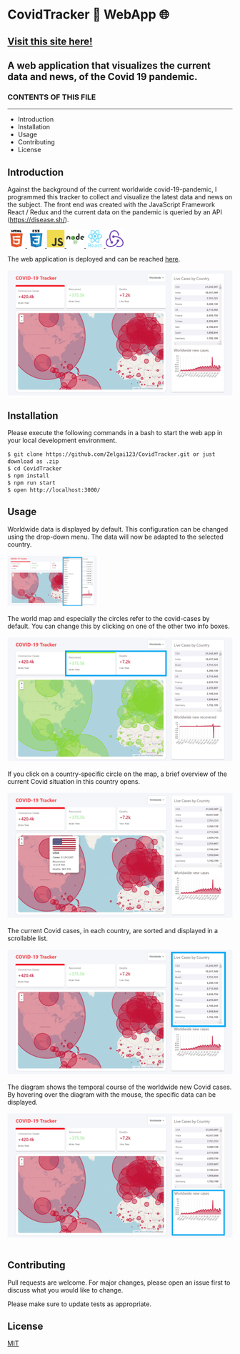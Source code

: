 # CovidTracker 🦠 WebApp 🌐
## <a href="https://zelgaitracker.com/" target="_blank">Visit this site here!</a>
## A web application that visualizes the current data and news, of the Covid 19 pandemic.

### CONTENTS OF THIS FILE
---------------------

 * Introduction
 * Installation
 * Usage
 * Contributing
 * License


## Introduction
Against the background of the current worldwide covid-19-pandemic, I programmed this tracker to collect and visualize the latest data and news on the subject. The front end was created with the JavaScript Framework React / Redux and the current data on the pandemic is queried by an API (https://disease.sh/). 

<a href="https://www.w3.org/html/" target="_blank"> <img src="https://raw.githubusercontent.com/devicons/devicon/master/icons/html5/html5-original-wordmark.svg" alt="html5" width="40" height="40"/> </a> 
<a href="https://www.w3schools.com/css/" target="_blank"> <img src="https://raw.githubusercontent.com/devicons/devicon/master/icons/css3/css3-original-wordmark.svg" alt="css3" width="40" height="40"/> </a>
<a href="https://developer.mozilla.org/en-US/docs/Web/JavaScript" target="_blank"> <img src="https://raw.githubusercontent.com/devicons/devicon/master/icons/javascript/javascript-original.svg" alt="javascript" width="40" height="40"/> </a>
<a href="https://nodejs.org" target="_blank"> <img src="https://raw.githubusercontent.com/devicons/devicon/master/icons/nodejs/nodejs-original-wordmark.svg" alt="nodejs" width="40" height="40"/> </a>
<a href="https://reactjs.org/" target="_blank"> <img src="https://raw.githubusercontent.com/devicons/devicon/master/icons/react/react-original-wordmark.svg" alt="react" width="40" height="40"/> </a>
<a href="https://redux.js.org" target="_blank"> <img src="https://raw.githubusercontent.com/devicons/devicon/master/icons/redux/redux-original.svg" alt="redux" width="40" height="40"/> </a>
<br>

The web application is deployed and can be reached <a href="https://zelgaitracker.com/" target="_blank"> here</a>.
<br>
<br>
<img src="https://github.com/Zelgai123/CovidTracker/blob/main/src/images/preview.PNG"
     alt="Covid Tracker Preview" style="border-radius: 5px;"/>

## Installation
Please execute the following commands in a bash to start the web app in your local development environment.

```
$ git clone https://github.com/Zelgai123/CovidTracker.git or just download as .zip
$ cd CovidTracker
$ npm install
$ npm run start
$ open http://localhost:3000/ 
```


## Usage
Worldwide data is displayed by default. This configuration can be changed using the drop-down menu. The data will now be adapted to the selected country.
<br>
<br>
<img src="https://github.com/Zelgai123/CovidTracker/blob/main/src/images/dropdown.png"
     alt="Covid Tracker Preview" style="width: 200px; height: auto;"/>
<br>
<br>
The world map and especially the circles refer to the covid-cases by default. You can change this by clicking on one of the other two info boxes.
<br>
<br>
<img src="https://github.com/Zelgai123/CovidTracker/blob/main/src/images/infoboxes.png"
     alt="Covid Tracker Preview" style="border-radius: 5px;"/>
<br>
<br>
If you click on a country-specific circle on the map, a brief overview of the current Covid situation in this country opens.
<br>
<br>
<img src="https://github.com/Zelgai123/CovidTracker/blob/main/src/images/briefoverview.PNG"
     alt="Covid Tracker Preview" style="border-radius: 5px;"/>
<br>
<br>
The current Covid cases, in each country, are sorted and displayed in a scrollable list.
<br>
<br>
<img src="https://github.com/Zelgai123/CovidTracker/blob/main/src/images/sortedlist.png"
     alt="Covid Tracker Preview" style="border-radius: 5px;"/>
<br>
<br>
The diagram shows the temporal course of the worldwide new Covid cases. By hovering over the diagram with the mouse, the specific data can be displayed.
<br>
<br>
<img src="https://github.com/Zelgai123/CovidTracker/blob/main/src/images/datechart.png"
     alt="Covid Tracker Preview" style="border-radius: 5px;"/>
<br>
<br>



## Contributing
Pull requests are welcome. For major changes, please open an issue first to discuss what you would like to change.

Please make sure to update tests as appropriate.

## License
[MIT](https://choosealicense.com/licenses/mit/)
